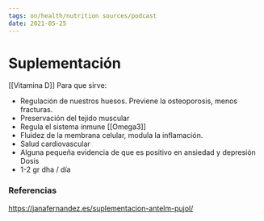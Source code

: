 ```yaml
---
tags: on/health/nutrition sources/podcast
date: 2021-05-25
---
```

# Suplementación

[[Vitamina D]]
Para que sirve:
- Regulación de nuestros huesos. Previene la osteoporosis, menos fracturas.
- Preservación del tejido muscular
- Regula el sistema inmune
[[Omega3]]
- Fluidez de la membrana celular, modula la inflamación. 
- Salud cardiovascular
- Alguna pequeña evidencia de que es positivo en ansiedad y depresión 
Dosis
- 1-2 gr dha / día 

### Referencias
https://janafernandez.es/suplementacion-antelm-pujol/
